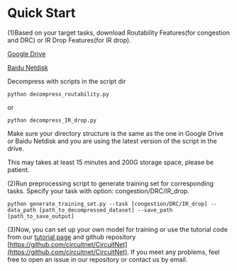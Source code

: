 # Quick Start

(1)Based on your target tasks, download Routability Features(for congestion and DRC) or IR Drop Features(for IR drop).

[Google Drive](https://drive.google.com/drive/folders/1GjW-1LBx1563bg3pHQGvhcEyK2A9sYUB?usp=sharing)

[Baidu Netdisk](https://pan.baidu.com/s/1evSTtuvphyl1_aSedsEQLA?pwd=wihf)

Decompress with scripts in the script dir

`python decompress_routability.py`

or 

`python decompress_IR_drop.py`

Make sure your directory structure is the same as the one in Google Drive or Baidu Netdisk and you are using the latest version of the script in the drive.

This may takes at least 15 minutes and 200G storage space, please be patient.

(2)Run preprocessing script to generate training set for corresponding tasks. Specify your task with option: congestion/DRC/IR_drop.

```python generate_training_set.py --task [congestion/DRC/IR_drop] --data_path [path_to_decompressed_dataset] --save_path [path_to_save_output]```

(3)Now, you can set up your own model for training or use the tutorial code from our [tutorial page](https://circuitnet.github.io/tutorial/experiment_tutorial5.html) and github repository [https://github.com/circuitnet/CircuitNet](https://github.com/circuitnet/CircuitNet). If you meet any problems, feel free to open an issue in our repository or contact us by email.

